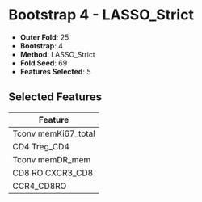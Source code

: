 # Bootstrap 4 - LASSO_Strict

- **Outer Fold**: 25
- **Bootstrap**: 4
- **Method**: LASSO_Strict
- **Fold Seed**: 69
- **Features Selected**: 5

## Selected Features

| Feature |
|---------|
| Tconv memKi67_total |
| CD4 Treg_CD4 |
| Tconv memDR_mem |
| CD8 RO CXCR3_CD8 |
| CCR4_CD8RO |
